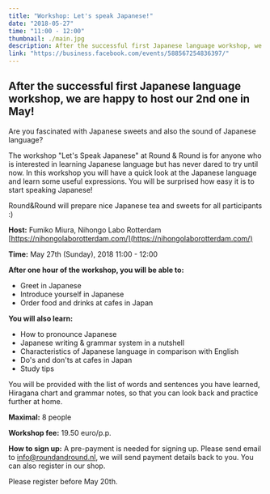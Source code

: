 ```yaml
---
title: "Workshop: Let's speak Japanese!"
date: "2018-05-27"
time: "11:00 - 12:00"
thumbnail: ./main.jpg
description: After the successful first Japanese language workshop, we are happy to host our 2nd one in May!
link: "https://business.facebook.com/events/588567254836397/"
---
```


After the successful first Japanese language workshop, we are happy to host our 2nd one in May!
---
Are you fascinated with Japanese sweets and also the sound of Japanese language?

The workshop "Let's Speak Japanese" at Round & Round is for anyone who is interested in learning Japanese language but has never dared to try until now. In this workshop you will have a quick look at the Japanese language and learn some useful expressions. You will be surprised how easy it is to start speaking Japanese!

Round&Round will prepare nice Japanese tea and sweets for all participants :)

**Host:** Fumiko Miura, Nihongo Labo Rotterdam [https://nihongolaborotterdam.com/](https://nihongolaborotterdam.com/)

**Time:** May 27th (Sunday), 2018 11:00 - 12:00

**After one hour of the workshop, you will be able to:**
- Greet in Japanese
- Introduce yourself in Japanese
- Order food and drinks at cafes in Japan

**You will also learn:**
- How to pronounce Japanese
- Japanese writing & grammar system in a nutshell
- Characteristics of Japanese language in comparison with English
- Do's and don'ts at cafes in Japan
- Study tips

You will be provided with the list of words and sentences you have learned, Hiragana chart and grammar notes, so that you can look back and practice further at home.

**Maximal:** 8 people

**Workshop fee:** 19.50 euro/p.p.

**How to sign up:** A pre-payment is needed for signing up. Please send email to info@roundandround.nl, we will send payment details back to you. You can also register in our shop.

Please register before May 20th.
